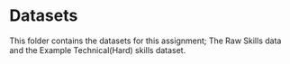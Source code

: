 # Datasets

This folder contains the datasets for this assignment;
The Raw Skills data and the Example Technical(Hard) skills dataset.
